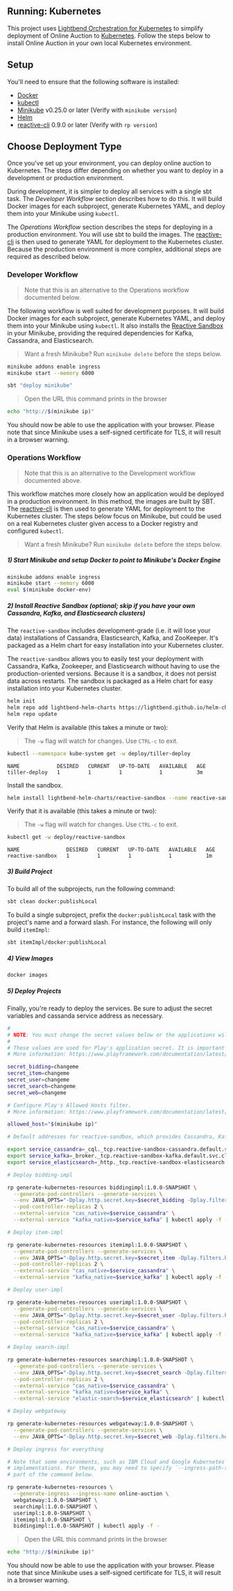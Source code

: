 ## Running: Kubernetes

This project uses [Lightbend Orchestration for Kubernetes](https://developer.lightbend.com/docs/lightbend-orchestration-kubernetes/latest/) to
simplify deployment of Online Auction to [Kubernetes](https://kubernetes.io/). Follow the steps below to install Online Auction in your
own local Kubernetes environment.

## Setup

You'll need to ensure that the following software is installed:

* [Docker](https://www.docker.com/)
* [kubectl](https://kubernetes.io/docs/tasks/tools/install-kubectl)
* [Minikube](https://github.com/kubernetes/minikube) v0.25.0 or later (Verify with `minikube version`)
* [Helm](https://github.com/kubernetes/helm)
* [reactive-cli](https://developer.lightbend.com/docs/reactive-platform-tooling/latest/cli-installation.html#install-the-cli) 0.9.0 or later (Verify with `rp version`)

## Choose Deployment Type

Once you've set up your environment, you can deploy online auction to Kubernetes. The steps differ depending on whether you want to deploy in a development or production environment.

During development, it is simpler to deploy all services with a single sbt task. The *Developer Workflow* section describes how to do this. It will build Docker images for each subproject, generate Kubernetes YAML, and deploy them into your Minikube using `kubectl`.

The *Operations Workflow* section describes the steps for deploying in a production environment. You will use sbt to build the images. The [reactive-cli](https://github.com/lightbend/reactive-cli) is then used to generate YAML for deployment to the Kubernetes cluster. Because the production environment is more complex, additional steps are required as described below.


### Developer Workflow

> Note that this is an alternative to the Operations workflow documented below.

The following workflow is well suited for development purposes. It will build Docker images for each subproject, generate Kubernetes
YAML, and deploy them into your Minikube using `kubectl`. It also installs the [Reactive Sandbox](https://github.com/lightbend/reactive-sandbox)
in your Minikube, providing the required dependencies for Kafka, Cassandra, and Elasticsearch.

> Want a fresh Minikube? Run `minikube delete` before the steps below.

```bash
minikube addons enable ingress
minikube start --memory 6000

sbt "deploy minikube"
```

> Open the URL this command prints in the browser

```bash
echo "http://$(minikube ip)"
```

You should now be able to use the application with your browser. Please note that since Minikube uses a self-signed
certificate for TLS, it will result in a browser warning.

### Operations Workflow

> Note that this is an alternative to the Development workflow documented above.

This workflow matches more closely how an application would be deployed in a production environment. In this method,
the images are built by SBT. The [reactive-cli](https://github.com/lightbend/reactive-cli) is then
used to generate YAML for deployment to the Kubernetes cluster. The steps below focus on Minikube, but could be used on
a real Kubernetes cluster given access to a Docker registry and configured `kubectl`.

> Want a fresh Minikube? Run `minikube delete` before the steps below.

##### 1) Start Minikube and setup Docker to point to Minikube's Docker Engine

```bash
minikube addons enable ingress
minikube start --memory 6000
eval $(minikube docker-env)
```

##### 2) Install Reactive Sandbox (optional; skip if you have your own Cassandra, Kafka, and Elasticsearch clusters)

The `reactive-sandbox` includes development-grade (i.e. it will lose your data) installations of Cassandra, 
Elasticsearch, Kafka, and ZooKeeper. It's packaged as a Helm chart for easy installation into your Kubernetes cluster.

The `reactive-sandbox` allows you to easily test your deployment with Cassandra, Kafka, Zookeeper, and Elasticsearch without having to use the production-oriented versions. Because it is a sandbox, it does not persist data across restarts. The sandbox is packaged as a Helm chart for easy installation into your Kubernetes cluster.

```bash
helm init
helm repo add lightbend-helm-charts https://lightbend.github.io/helm-charts
helm repo update
```

Verify that Helm is available (this takes a minute or two):

>  The `-w` flag will watch for changes. Use `CTRL-c` to exit.

```bash
kubectl --namespace kube-system get -w deploy/tiller-deploy
```

```
NAME            DESIRED   CURRENT   UP-TO-DATE   AVAILABLE   AGE
tiller-deploy   1         1         1            1           3m
```

Install the sandbox.

```bash
helm install lightbend-helm-charts/reactive-sandbox --name reactive-sandbox
```

Verify that it is available (this takes a minute or two):

>  The `-w` flag will watch for changes. Use `CTRL-c` to exit.

```bash
kubectl get -w deploy/reactive-sandbox
```

```
NAME               DESIRED   CURRENT   UP-TO-DATE   AVAILABLE   AGE
reactive-sandbox   1         1         1            1           1m
```

##### 3) Build Project

To build all of the subprojects, run the following command:

```bash
sbt clean docker:publishLocal
```

To build a single subproject, prefix the `docker:publishLocal` task with the project's name and a forward slash. For instance,
the following will only build `itemImpl`:

```bash
sbt itemImpl/docker:publishLocal
```

##### 4) View Images

```bash
docker images
```

##### 5) Deploy Projects

Finally, you're ready to deploy the services. Be sure to adjust the secret variables and cassanda service address as necessary.

```bash
#
# NOTE: You must change the secret values below or the applications will crash.
#
# These values are used for Play's application secret. It is important that they are set to a secret value.
# More information: https://www.playframework.com/documentation/latest/ApplicationSecret

secret_bidding=changeme
secret_item=changeme
secret_user=changeme
secret_search=changeme
secret_web=changeme

# Configure Play's Allowed Hosts filter.
# More information: https://www.playframework.com/documentation/latest/AllowedHostsFilter

allowed_host="$(minikube ip)"

# Default addresses for reactive-sandbox, which provides Cassandra, Kafka, Elasticsearch

export service_cassandra=_cql._tcp.reactive-sandbox-cassandra.default.svc.cluster.local
export service_kafka=_broker._tcp.reactive-sandbox-kafka.default.svc.cluster.local
export service_elasticsearch=_http._tcp.reactive-sandbox-elasticsearch.default.svc.cluster.local

# Deploy bidding-impl

rp generate-kubernetes-resources biddingimpl:1.0.0-SNAPSHOT \
  --generate-pod-controllers --generate-services \
  --env JAVA_OPTS="-Dplay.http.secret.key=$secret_bidding -Dplay.filters.hosts.allowed.0=$allowed_host" \
  --pod-controller-replicas 2 \
  --external-service "cas_native=$service_cassandra" \
  --external-service "kafka_native=$service_kafka" | kubectl apply -f -

# Deploy item-impl

rp generate-kubernetes-resources itemimpl:1.0.0-SNAPSHOT \
  --generate-pod-controllers --generate-services \
  --env JAVA_OPTS="-Dplay.http.secret.key=$secret_item -Dplay.filters.hosts.allowed.0=$allowed_host" \
  --pod-controller-replicas 2 \
  --external-service "cas_native=$service_cassandra" \
  --external-service "kafka_native=$service_kafka" | kubectl apply -f -

# Deploy user-impl

rp generate-kubernetes-resources userimpl:1.0.0-SNAPSHOT \
  --generate-pod-controllers --generate-services \
  --env JAVA_OPTS="-Dplay.http.secret.key=$secret_user -Dplay.filters.hosts.allowed.0=$allowed_host" \
  --pod-controller-replicas 2 \
  --external-service "cas_native=$service_cassandra" \
  --external-service "kafka_native=$service_kafka" | kubectl apply -f -

# Deploy search-impl

rp generate-kubernetes-resources searchimpl:1.0.0-SNAPSHOT \
  --generate-pod-controllers --generate-services \
  --env JAVA_OPTS="-Dplay.http.secret.key=$secret_search -Dplay.filters.hosts.allowed.0=$allowed_host" \
  --pod-controller-replicas 2 \
  --external-service "cas_native=$service_cassandra" \
  --external-service "kafka_native=$service_kafka" \
  --external-service "elastic-search=$service_elasticsearch" | kubectl apply -f -

# Deploy webgateway

rp generate-kubernetes-resources webgateway:1.0.0-SNAPSHOT \
  --generate-pod-controllers --generate-services \
  --env JAVA_OPTS="-Dplay.http.secret.key=$secret_web -Dplay.filters.hosts.allowed.0=$allowed_host" | kubectl apply -f -

# Deploy ingress for everything

# Note that some environments, such as IBM Cloud and Google Kubernetes Engine have slightly different nginx
# implementations. For these, you may need to specify `--ingress-path-suffix '*'` or `--ingress-path-suffix '.*'` as
# part of the command below.

rp generate-kubernetes-resources \
  --generate-ingress --ingress-name online-auction \
  webgateway:1.0.0-SNAPSHOT \
  searchimpl:1.0.0-SNAPSHOT \
  userimpl:1.0.0-SNAPSHOT \
  itemimpl:1.0.0-SNAPSHOT \
  biddingimpl:1.0.0-SNAPSHOT | kubectl apply -f -

```

> Open the URL this command prints in the browser

```bash
echo "http://$(minikube ip)"
```

You should now be able to use the application with your browser. Please note that since Minikube uses a self-signed
certificate for TLS, it will result in a browser warning.

